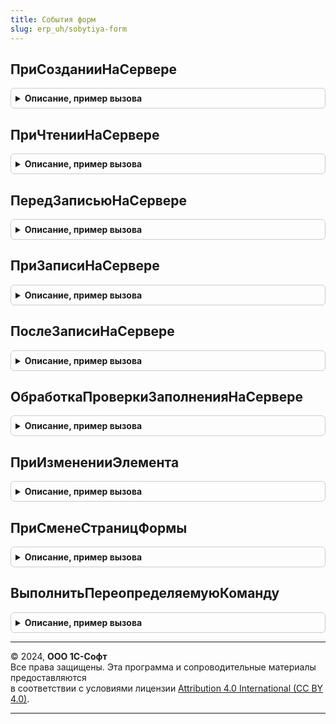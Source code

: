 ```yaml
---
title: События форм
slug: erp_uh/sobytiya-form
---
```



## ПриСозданииНаСервере
<details style="margin: 1em 0; padding: 0.5em; border: 1px solid #ccc; border-radius: 6px;">

<summary style="font-weight: bold; cursor: pointer;">Описание, пример вызова</summary>

```bsl

// Процедура, вызываемая из одноименного обработчика события формы.
//
// Параметры:
//  Форма					- ФормаКлиентскогоПриложения - форма, из обработчика события которой происходит вызов процедуры.
//  Отказ					- Булево - признак отказа от создания формы.
//  СтандартнаяОбработка	- Булево - признак выполнения стандартной (системной) обработки события
//  ДополнительныеПараметры	- Структура - дополнительные параметры.
//
Процедура ПриСозданииНаСервере(Форма, Отказ, СтандартнаяОбработка, ДополнительныеПараметры = Неопределено) Экспорт
```

Пример вызова
```bsl
СобытияФорм.ПриСозданииНаСервере(Форма, Отказ, СтандартнаяОбработка, ДополнительныеПараметры);
```
</details>

## ПриЧтенииНаСервере
<details style="margin: 1em 0; padding: 0.5em; border: 1px solid #ccc; border-radius: 6px;">

<summary style="font-weight: bold; cursor: pointer;">Описание, пример вызова</summary>

```bsl

// Процедура, вызываемая из одноименного обработчика события формы.
//
// Параметры:
//	Форма					- ФормаКлиентскогоПриложения - форма, из обработчика события которой происходит вызов процедуры.
//	ТекущийОбъект			- СправочникОбъект, ДокументОбъект - объект, который будет прочитан.
//	ДополнительныеПараметры - Структура - дополнительные параметры.
//
Процедура ПриЧтенииНаСервере(Форма, ТекущийОбъект, ДополнительныеПараметры = Неопределено) Экспорт
```

Пример вызова
```bsl
СобытияФорм.ПриЧтенииНаСервере(Форма, ТекущийОбъект, ДополнительныеПараметры);
```
</details>

## ПередЗаписьюНаСервере
<details style="margin: 1em 0; padding: 0.5em; border: 1px solid #ccc; border-radius: 6px;">

<summary style="font-weight: bold; cursor: pointer;">Описание, пример вызова</summary>

```bsl

Процедура ПередЗаписьюНаСервере(Форма, ТекущийОбъект, Отказ, ПараметрыЗаписи) Экспорт
```

Пример вызова
```bsl
СобытияФорм.ПередЗаписьюНаСервере(Форма, ТекущийОбъект, Отказ, ПараметрыЗаписи) 
```
</details>

## ПриЗаписиНаСервере
<details style="margin: 1em 0; padding: 0.5em; border: 1px solid #ccc; border-radius: 6px;">

<summary style="font-weight: bold; cursor: pointer;">Описание, пример вызова</summary>

```bsl

// Процедура, вызываемая из одноименного обработчика события формы.
//
// Параметры:
//	Форма					- ФормаКлиентскогоПриложения - форма, из обработчика события которой происходит вызов процедуры.
//  Отказ					- Булево - признак отказа от записи из формы.
//	ТекущийОбъект			- СправочникОбъект, ДокументОбъект - записываемый объект.
//	ПараметрыЗаписи			- Структура - дополнительные параметры записи.
//
Процедура ПриЗаписиНаСервере(Форма, Отказ, ТекущийОбъект, ПараметрыЗаписи) Экспорт
```

Пример вызова
```bsl
СобытияФорм.ПриЗаписиНаСервере(Форма, Отказ, ТекущийОбъект, ПараметрыЗаписи) 
```
</details>

## ПослеЗаписиНаСервере
<details style="margin: 1em 0; padding: 0.5em; border: 1px solid #ccc; border-radius: 6px;">

<summary style="font-weight: bold; cursor: pointer;">Описание, пример вызова</summary>

```bsl

// Процедура, вызываемая из одноименного обработчика события формы.
//
// Параметры:
//	Форма					- ФормаКлиентскогоПриложения - форма, из обработчика события которой происходит вызов процедуры.
//	ТекущийОбъект			- СправочникОбъект, ДокументОбъект - записываемый объект.
//	ПараметрыЗаписи			- Структура - дополнительные параметры записи.
//
Процедура ПослеЗаписиНаСервере(Форма, ТекущийОбъект, ПараметрыЗаписи) Экспорт
```

Пример вызова
```bsl
СобытияФорм.ПослеЗаписиНаСервере(Форма, ТекущийОбъект, ПараметрыЗаписи) 
```
</details>

## ОбработкаПроверкиЗаполненияНаСервере
<details style="margin: 1em 0; padding: 0.5em; border: 1px solid #ccc; border-radius: 6px;">

<summary style="font-weight: bold; cursor: pointer;">Описание, пример вызова</summary>

```bsl

// Процедура, вызываемая из одноименного обработчика события формы.
//
// Параметры:
//	Форма					- ФормаКлиентскогоПриложения - форма, из обработчика события которой происходит вызов процедуры.
//  Отказ					- Булево - признак отказа от успешной проверки заполнения.
//	ПроверяемыеРеквизиты	- Массив из Строка - Проверяемые реквизиты.
//
Процедура ОбработкаПроверкиЗаполненияНаСервере(Форма, Отказ, ПроверяемыеРеквизиты) Экспорт
```

Пример вызова
```bsl
СобытияФорм.ОбработкаПроверкиЗаполненияНаСервере(Форма, Отказ, ПроверяемыеРеквизиты) 
```
</details>

## ПриИзмененииЭлемента
<details style="margin: 1em 0; padding: 0.5em; border: 1px solid #ccc; border-radius: 6px;">

<summary style="font-weight: bold; cursor: pointer;">Описание, пример вызова</summary>

```bsl

// Серверная переопределяемая процедура, вызываемая из обработчика события элемента.
//
// Параметры:
//   Форма                   - ФормаКлиентскогоПриложения - форма, из которой происходит вызов процедуры.
//   Элемент                 - Строка           - имя элемента-источника события "При изменении".
//   ДополнительныеПараметры - Структура        - значения дополнительных параметров влияющих на обработку.
//
Процедура ПриИзмененииЭлемента(Форма, Элемент, ДополнительныеПараметры = Неопределено) Экспорт
```

Пример вызова
```bsl
СобытияФорм.ПриИзмененииЭлемента(Форма, Элемент, ДополнительныеПараметры);
```
</details>

## ПриСменеСтраницФормы
<details style="margin: 1em 0; padding: 0.5em; border: 1px solid #ccc; border-radius: 6px;">

<summary style="font-weight: bold; cursor: pointer;">Описание, пример вызова</summary>

```bsl

// Серверная переопределяемая процедура, вызываемая из обработчика события элемента.
//
// Параметры:
//   Форма                   - ФормаКлиентскогоПриложения - форма, из которой происходит вызов процедуры.
//   Элемент                 - Строка           - имя элемента-источника события "При изменении".
//   ДополнительныеПараметры - Структура        - значения дополнительных параметров влияющих на обработку.
//
Процедура ПриСменеСтраницФормы(Форма, Элемент, ДополнительныеПараметры = Неопределено) Экспорт
```

Пример вызова
```bsl
СобытияФорм.ПриСменеСтраницФормы(Форма, Элемент, ДополнительныеПараметры);
```
</details>

## ВыполнитьПереопределяемуюКоманду
<details style="margin: 1em 0; padding: 0.5em; border: 1px solid #ccc; border-radius: 6px;">

<summary style="font-weight: bold; cursor: pointer;">Описание, пример вызова</summary>

```bsl

// Серверная переопределяемая процедура обработки добавляемой команды
//
// Параметры:
//   Форма                   - ФормаКлиентскогоПриложения - форма, из которой происходит вызов процедуры.
//   ДополнительныеПараметры - Структура        - параметры вызова команды.
//
Процедура ВыполнитьПереопределяемуюКоманду(Форма, ДополнительныеПараметры) Экспорт
```

Пример вызова
```bsl
СобытияФорм.ВыполнитьПереопределяемуюКоманду(Форма, ДополнительныеПараметры) 
```
</details>

---

© 2024, **ООО 1С-Софт**  
Все права защищены. Эта программа и сопроводительные материалы предоставляются  
в соответствии с условиями лицензии [Attribution 4.0 International (CC BY 4.0)](https://creativecommons.org/licenses/by/4.0/legalcode).

---
